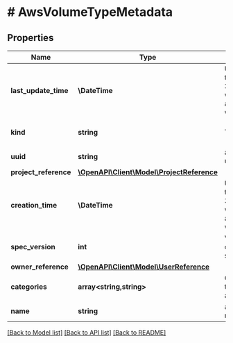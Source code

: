 # # AwsVolumeTypeMetadata

## Properties

Name | Type | Description | Notes
------------ | ------------- | ------------- | -------------
**last_update_time** | **\DateTime** | UTC date and time in RFC-3339 format when aws_volume_type was last updated | [optional] [readonly]
**kind** | **string** | The kind name | [readonly] [default to 'aws_volume_type']
**uuid** | **string** | aws_volume_type uuid | [optional]
**project_reference** | [**\OpenAPI\Client\Model\ProjectReference**](ProjectReference.md) |  | [optional]
**creation_time** | **\DateTime** | UTC date and time in RFC-3339 format when aws_volume_type was created | [optional] [readonly]
**spec_version** | **int** | Version number of the latest spec. | [optional]
**owner_reference** | [**\OpenAPI\Client\Model\UserReference**](UserReference.md) |  | [optional]
**categories** | **array<string,string>** | Categories for the aws_volume_type | [optional]
**name** | **string** | aws_volume_type name | [optional] [readonly]

[[Back to Model list]](../../README.md#models) [[Back to API list]](../../README.md#endpoints) [[Back to README]](../../README.md)
